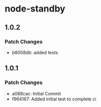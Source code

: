# node-standby

## 1.0.2

### Patch Changes

- b8008db: added tests

## 1.0.1

### Patch Changes

- a088cac: Initial Commit
- f964167: Added initial test to complete ci
